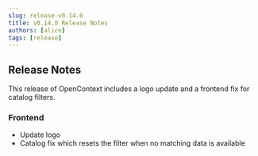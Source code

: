 ```yaml
---
slug: release-v0.14.0
title: v0.14.0 Release Notes
authors: [alice]
tags: [release]
---
```


## Release Notes

This release of OpenContext includes a logo update and a frontend fix for catalog filters.

### Frontend

- Update logo
- Catalog fix which resets the filter when no matching data is available

